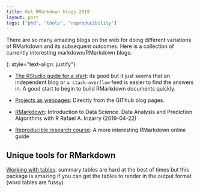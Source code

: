 ```yaml
---
title: Kol RMarkdown blogs 2019
layout: post 
tags: ["phd", "tools", "reproducibility"]
---
```


There are so many amazing blogs on the web for doing different variations of RMarkdown and its subsequent outcomes. Here is a collection of currently interesting markdown/RMarkdown blogs:

{: style="text-align: justify"}

- [The RStudio guide for a start](https://rmarkdown.rstudio.com/articles_docx.html/): its good but it just seems that an independent blog or `a stack-overflow` feed is easier to find the answers in. A good start to begin to build RMarkdown documents quickly.

- [Projects as webpages](https://github.blog/2016-08-22-publish-your-project-documentation-with-github-pages/): Directly from the GIThub blog pages.

- [RMarkdown](https://rafalab.github.io/dsbook/reproducible-projects-with-rstudio-and-r-markdown.html): Introduction to Data Science.
Data Analysis and Prediction Algorithms with R
Rafael A. Irizarry (2019-04-22)

- [Reproducible research course](https://repr-res-r.readthedocs.io/en/latest/tut/rmarkdown.html): A more interesting RMarkdown online guide

## Unique tools for RMarkdown

[Working with tables](https://cran.r-project.org/web/packages/summarytools/vignettes/Recommendations-rmarkdown.html): summary tables are hard at the best of times but this package is amazing if you can get the tables to render in the output format (word tables are fussy)

